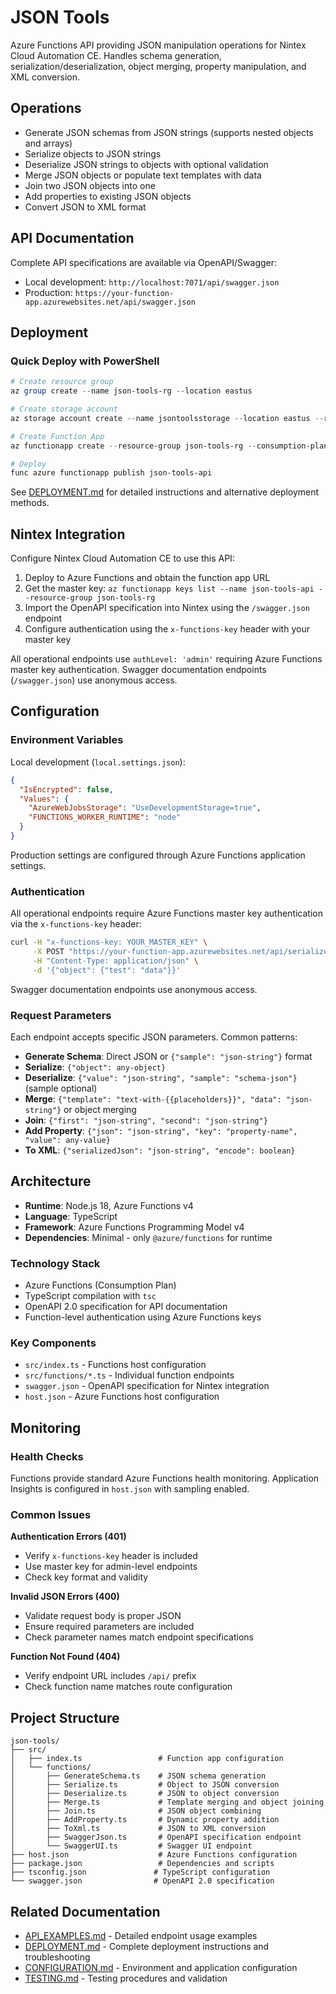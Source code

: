 # JSON Tools

Azure Functions API providing JSON manipulation operations for Nintex Cloud Automation CE. Handles schema generation, serialization/deserialization, object merging, property manipulation, and XML conversion.

## Operations

- Generate JSON schemas from JSON strings (supports nested objects and arrays)
- Serialize objects to JSON strings
- Deserialize JSON strings to objects with optional validation
- Merge JSON objects or populate text templates with data
- Join two JSON objects into one
- Add properties to existing JSON objects
- Convert JSON to XML format

## API Documentation

Complete API specifications are available via OpenAPI/Swagger:
- Local development: `http://localhost:7071/api/swagger.json`
- Production: `https://your-function-app.azurewebsites.net/api/swagger.json`

## Deployment

### Quick Deploy with PowerShell

```powershell
# Create resource group
az group create --name json-tools-rg --location eastus

# Create storage account
az storage account create --name jsontoolsstorage --location eastus --resource-group json-tools-rg --sku Standard_LRS

# Create Function App
az functionapp create --resource-group json-tools-rg --consumption-plan-location eastus --runtime node --runtime-version 18 --functions-version 4 --name json-tools-api --storage-account jsontoolsstorage

# Deploy
func azure functionapp publish json-tools-api
```

See [DEPLOYMENT.md](DEPLOYMENT.md) for detailed instructions and alternative deployment methods.

## Nintex Integration

Configure Nintex Cloud Automation CE to use this API:

1. Deploy to Azure Functions and obtain the function app URL
2. Get the master key: `az functionapp keys list --name json-tools-api --resource-group json-tools-rg`
3. Import the OpenAPI specification into Nintex using the `/swagger.json` endpoint
4. Configure authentication using the `x-functions-key` header with your master key

All operational endpoints use `authLevel: 'admin'` requiring Azure Functions master key authentication. Swagger documentation endpoints (`/swagger.json`) use anonymous access.

## Configuration

### Environment Variables

Local development (`local.settings.json`):
```json
{
  "IsEncrypted": false,
  "Values": {
    "AzureWebJobsStorage": "UseDevelopmentStorage=true",
    "FUNCTIONS_WORKER_RUNTIME": "node"
  }
}
```

Production settings are configured through Azure Functions application settings.

### Authentication

All operational endpoints require Azure Functions master key authentication via the `x-functions-key` header:

```bash
curl -H "x-functions-key: YOUR_MASTER_KEY" \
     -X POST "https://your-function-app.azurewebsites.net/api/serialize" \
     -H "Content-Type: application/json" \
     -d '{"object": {"test": "data"}}'
```

Swagger documentation endpoints use anonymous access.

### Request Parameters

Each endpoint accepts specific JSON parameters. Common patterns:

- **Generate Schema**: Direct JSON or `{"sample": "json-string"}` format
- **Serialize**: `{"object": any-object}`
- **Deserialize**: `{"value": "json-string", "sample": "schema-json"}` (sample optional)
- **Merge**: `{"template": "text-with-{{placeholders}}", "data": "json-string"}` or object merging
- **Join**: `{"first": "json-string", "second": "json-string"}`
- **Add Property**: `{"json": "json-string", "key": "property-name", "value": any-value}`
- **To XML**: `{"serializedJson": "json-string", "encode": boolean}`

## Architecture

- **Runtime**: Node.js 18, Azure Functions v4
- **Language**: TypeScript
- **Framework**: Azure Functions Programming Model v4
- **Dependencies**: Minimal - only `@azure/functions` for runtime

### Technology Stack

- Azure Functions (Consumption Plan)
- TypeScript compilation with `tsc`
- OpenAPI 2.0 specification for API documentation
- Function-level authentication using Azure Functions keys

### Key Components

- `src/index.ts` - Functions host configuration
- `src/functions/*.ts` - Individual function endpoints
- `swagger.json` - OpenAPI specification for Nintex integration
- `host.json` - Azure Functions host configuration

## Monitoring

### Health Checks

Functions provide standard Azure Functions health monitoring. Application Insights is configured in `host.json` with sampling enabled.

### Common Issues

**Authentication Errors (401)**
- Verify `x-functions-key` header is included
- Use master key for admin-level endpoints
- Check key format and validity

**Invalid JSON Errors (400)**
- Validate request body is proper JSON
- Ensure required parameters are included
- Check parameter names match endpoint specifications

**Function Not Found (404)**
- Verify endpoint URL includes `/api/` prefix
- Check function name matches route configuration

## Project Structure

```
json-tools/
├── src/
│   ├── index.ts                 # Function app configuration
│   └── functions/
│       ├── GenerateSchema.ts    # JSON schema generation
│       ├── Serialize.ts         # Object to JSON conversion
│       ├── Deserialize.ts       # JSON to object conversion
│       ├── Merge.ts             # Template merging and object joining
│       ├── Join.ts              # JSON object combining
│       ├── AddProperty.ts       # Dynamic property addition
│       ├── ToXml.ts             # JSON to XML conversion
│       ├── SwaggerJson.ts       # OpenAPI specification endpoint
│       └── SwaggerUI.ts         # Swagger UI endpoint
├── host.json                    # Azure Functions configuration
├── package.json                 # Dependencies and scripts
├── tsconfig.json               # TypeScript configuration
└── swagger.json                # OpenAPI 2.0 specification
```

## Related Documentation

- [API_EXAMPLES.md](API_EXAMPLES.md) - Detailed endpoint usage examples
- [DEPLOYMENT.md](DEPLOYMENT.md) - Complete deployment instructions and troubleshooting
- [CONFIGURATION.md](CONFIGURATION.md) - Environment and application configuration
- [TESTING.md](TESTING.md) - Testing procedures and validation